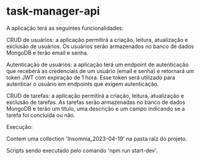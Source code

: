 # task-manager-api

A aplicação terá as seguintes funcionalidades:

CRUD de usuários: a aplicação permitirá a criação, leitura, atualização e exclusão de usuários. Os usuários serão armazenados no banco de dados MongoDB e terão email e senha.

Autenticação de usuários: a aplicação terá um endpoint de autenticação que receberá as credenciais de um usuário (email e senha) e retornará um token JWT com expiração de 1 hora. Esse token será utilizado para autenticar o usuário em endpoints que exigem autenticação.

CRUD de tarefas: a aplicação permitirá a criação, leitura, atualização e exclusão de tarefas. As tarefas serão armazenadas no banco de dados MongoDB e terão um título, uma descrição e um campo indicando se a tarefa foi concluída ou não. 


Execução: 

Contem uma collection 'Insomnia_2023-04-19' na pasta raiz do projeto.

Scripts sendo executado pelo comando 'npm run start-dev'.

